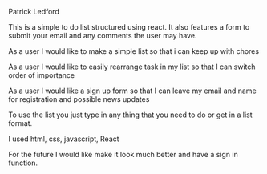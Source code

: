 Patrick Ledford

This is a simple to do list structured using react. It also features a form to submit your email and any comments the user may have.

As a user I would like to make a simple list so that i can keep up with chores

As a user I would like to easily rearrange task in my list so that I can switch order of importance

As a user I would like a sign up form so that I can leave my email and name for registration and possible news updates

To use the list you just type in any thing that you need to do or get in a list format.

I used html, css, javascript, React

For the future I would like make it look much better and have a sign in function.

